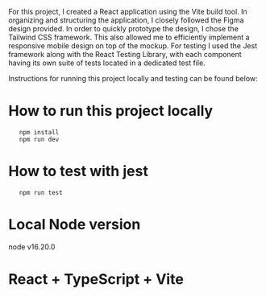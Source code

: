 For this project, I created a React application using the Vite build tool. In organizing and structuring the application, I closely followed the Figma design provided. In order to quickly prototype the design, I chose the Tailwind CSS framework. This also allowed me to efficiently implement a responsive mobile design on top of the mockup. For testing I used the Jest framework along with the React Testing Library, with each component having its own suite of tests located in a dedicated test file.

Instructions for running this project locally and testing can be found below:

# How to run this project locally
```
   npm install
   npm run dev
```

# How to test with jest
```
   npm run test
```

# Local Node version
node v16.20.0

# React + TypeScript + Vite
